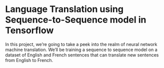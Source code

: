 # Language Translation using Sequence-to-Sequence model in Tensorflow
In this project, we’re going to take a peek into the realm of neural network machine translation.  We’ll be training a sequence to sequence model on a dataset of English and French sentences that can translate new sentences from English to French.
